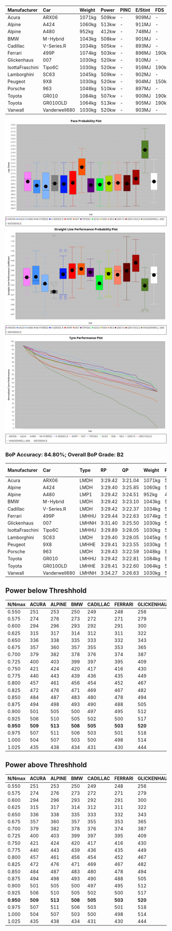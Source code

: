 |Manufacturer|Car|Weight|Power|PINC|E/Stint|FDS|
|:-|:-|:-|:-|:-|:-|:-|
|Acura|ARX06|1071kg|509kw|-|909MJ|-|
|Alpine|A424|1060kg|513kw|-|911MJ|-|
|Alpine|A480|952kg|412kw|-|748MJ|-|
|BMW|M-Hybrid|1043kg|508kw|-|901MJ|-|
|Cadillac|V-Series.R|1034kg|505kw|-|893MJ|-|
|Ferrari|499P|1074kg|503kw|-|896MJ|190kph|
|Glickenhaus|007|1030kg|520kw|-|910MJ|-|
|IsottaFraschini|Tipo6C|1030kg|520kw|-|916MJ|190kph|
|Lamborghini|SC63|1045kg|509kw|-|902MJ|-|
|Peugeot|9X8|1030kg|520kw|-|904MJ|150kph|
|Porsche|963|1048kg|510kw|-|897MJ|-|
|Toyota|GR010|1084kg|507kw|-|900MJ|190kph|
|Toyota|GR010OLD|1064kg|513kw|-|905MJ|190kph|
|Vanwall|Vanderwell680|1030kg|520kw|-|903MJ|-|

![PACECHART](./IMG/CUSTOM.png)
![STRAIGHTLINEPERFORMANCECHART](./IMG/CUSTOM_sp.png)
![TYREPERFORMANCECHART](./IMG/CUSTOM_tw.png)

### BoP Accuracy: 84.80%; Overall BoP Grade: B2
|Manufacturer|Car|Type|RP|QP|Weight|Power¹|Threshhold|PINC|Power²|E/Stint|AVG Vmax|FDS|RDLC|L/Stint|BOP-Grade|ModelAccuracy|ModelPoints|Match%|
|:-|:-|:-|:-|:-|:-|:-|:-|:-|:-|:-|:-|:-|:-|:-|:-|:-|:-|:-|
|Acura|ARX06|LMDH|3:29.42|3:21.04|1071kg|509kw|210.0kph|-|509kw|909MJ|328.66kph|-|0.99|12|-B2|100.00%|995|83.58%|
|Alpine|A424|LMDH|3:29.40|3:25.85|1060kg|513kw|210.0kph|-|513kw|911MJ|329.57kph|-|1.00|12|~A1|80.53%|517|96.44%|
|Alpine|A480|LMP1|3:29.42|3:24.51|952kg|412kw|210.0kph|-|412kw|748MJ|323.96kph|-|0.97|11|~A1|56.35%|794|100.00%|
|BMW|M-Hybrid|LMDH|3:29.42|3:23.10|1043kg|508kw|210.0kph|-|508kw|901MJ|325.72kph|-|1.02|12|-A2|96.62%|1656|90.11%|
|Cadillac|V-Series.R|LMDH|3:29.42|3:22.37|1034kg|505kw|210.0kph|-|505kw|893MJ|330.35kph|-|1.03|12|-A2|90.68%|2081|92.83%|
|Ferrari|499P|LMHHU|3:29.44|3:22.63|1074kg|503kw|210.0kph|-|503kw|896MJ|330.55kph|190kph|1.02|12|-A2|94.63%|2574|91.50%|
|Glickenhaus|007|LMHNH|3:31.40|3:25.50|1030kg|520kw|210.0kph|-|520kw|910MJ|334.16kph|-|0.96|12|+C1|94.93%|1610|78.14%|
|IsottaFraschini|Tipo6C|LMHHU|3:29.89|3:28.05|1030kg|520kw|210.0kph|-|520kw|916MJ|332.96kph|190kph|1.08|12|+B1|66.67%|96|85.67%|
|Lamborghini|SC63|LMDH|3:29.40|3:28.05|1045kg|509kw|210.0kph|-|509kw|902MJ|327.52kph|-|1.05|12|-A2|92.15%|399|91.55%|
|Peugeot|9X8|LMHHE|3:29.41|3:23.55|1030kg|520kw|210.0kph|-|520kw|904MJ|331.54kph|150kph|1.03|12|~A1|83.80%|2473|96.35%|
|Porsche|963|LMDH|3:29.43|3:22.59|1048kg|510kw|210.0kph|-|510kw|897MJ|330.57kph|-|1.01|12|-A2|95.67%|5902|90.83%|
|Toyota|GR010|LMHHU|3:29.42|3:22.81|1084kg|507kw|210.0kph|-|507kw|900MJ|330.28kph|190kph|1.00|12|-A2|91.69%|3310|92.28%|
|Toyota|GR010OLD|LMHHE|3:29.41|3:22.60|1064kg|513kw|210.0kph|-|513kw|905MJ|334.40kph|190kph|1.02|12|~A1|85.24%|1322|95.60%|
|Vanwall|Vanderwell680|LMHNH|3:34.27|3:26.63|1030kg|520kw|210.0kph|-|520kw|903MJ|327.31kph|-|1.01|12|+Ω1|93.72%|627|2.33%|

## Power below Threshhold
|N/Nmax|ACURA|ALPINE|BMW|CADILLAC|FERRARI|GLICKENHAUS|ISOTTAFRASCHINI|LAMBORGHINI|PEUGEOT|PORSCHE|TOYOTA|TOYOTA|VANWALL|​|RPM|A480|
|:-|:-|:-|:-|:-|:-|:-|:-|:-|:-|:-|:-|:-|:-|:-|:-|:-|
|0.550|251|253|250|249|248|256|256|251|256|251|250|253|256|​|--|-|
|0.575|274|276|273|272|271|279|279|274|279|274|273|276|279|​|--|-|
|0.600|294|296|293|292|291|300|300|294|300|295|293|296|300|​|--|-|
|0.625|315|317|314|312|311|322|322|315|322|316|314|317|322|​|--|-|
|0.650|336|338|335|333|332|343|343|336|343|337|335|338|343|​|--|-|
|0.675|357|360|357|355|353|365|365|357|365|358|356|360|365|​|--|-|
|0.700|379|382|378|376|374|387|387|379|387|380|377|382|387|​|--|-|
|0.725|400|403|399|397|395|409|409|400|409|401|399|403|409|​|--|-|
|0.750|421|424|420|417|416|430|430|421|430|422|419|424|430|​|--|-|
|0.775|440|443|439|436|435|449|449|440|449|441|438|443|449|​|5000|242|
|0.800|457|461|456|454|452|467|467|457|467|458|455|461|467|​|5500|286|
|0.825|472|476|471|469|467|482|482|472|482|473|470|476|482|​|6000|319|
|0.850|484|487|483|480|478|494|494|484|494|485|482|487|494|​|6500|361|
|0.875|494|498|493|490|488|505|505|494|505|495|492|498|505|​|7000|403|
|0.900|501|505|500|497|495|512|512|501|512|502|499|505|512|​|7500|413|
|0.925|506|510|505|502|500|517|517|506|517|507|504|510|517|​|8000|409|
|**0.950**|**509**|**513**|**508**|**505**|**503**|**520**|**520**|**509**|**520**|**510**|**507**|**513**|**520**|**​**|**8500**|**412**|
|0.975|507|511|506|503|501|518|518|507|518|508|505|511|518|​|9000|206|
|1.000|504|507|503|500|498|514|514|504|514|505|502|507|514|​|--|-|
|1.025|435|438|434|431|430|444|444|435|444|436|433|438|444|​|--|-|

## Power above Threshhold
|N/Nmax|ACURA|ALPINE|BMW|CADILLAC|FERRARI|GLICKENHAUS|ISOTTAFRASCHINI|LAMBORGHINI|PEUGEOT|PORSCHE|TOYOTA|TOYOTA|VANWALL|​|RPM|A480|
|:-|:-|:-|:-|:-|:-|:-|:-|:-|:-|:-|:-|:-|:-|:-|:-|:-|
|0.550|251|253|250|249|248|256|256|251|256|251|250|253|256|​|--|-|
|0.575|274|276|273|272|271|279|279|274|279|274|273|276|279|​|--|-|
|0.600|294|296|293|292|291|300|300|294|300|295|293|296|300|​|--|-|
|0.625|315|317|314|312|311|322|322|315|322|316|314|317|322|​|--|-|
|0.650|336|338|335|333|332|343|343|336|343|337|335|338|343|​|--|-|
|0.675|357|360|357|355|353|365|365|357|365|358|356|360|365|​|--|-|
|0.700|379|382|378|376|374|387|387|379|387|380|377|382|387|​|--|-|
|0.725|400|403|399|397|395|409|409|400|409|401|399|403|409|​|--|-|
|0.750|421|424|420|417|416|430|430|421|430|422|419|424|430|​|--|-|
|0.775|440|443|439|436|435|449|449|440|449|441|438|443|449|​|5000|242|
|0.800|457|461|456|454|452|467|467|457|467|458|455|461|467|​|5500|286|
|0.825|472|476|471|469|467|482|482|472|482|473|470|476|482|​|6000|319|
|0.850|484|487|483|480|478|494|494|484|494|485|482|487|494|​|6500|361|
|0.875|494|498|493|490|488|505|505|494|505|495|492|498|505|​|7000|403|
|0.900|501|505|500|497|495|512|512|501|512|502|499|505|512|​|7500|413|
|0.925|506|510|505|502|500|517|517|506|517|507|504|510|517|​|8000|409|
|**0.950**|**509**|**513**|**508**|**505**|**503**|**520**|**520**|**509**|**520**|**510**|**507**|**513**|**520**|**​**|**8500**|**412**|
|0.975|507|511|506|503|501|518|518|507|518|508|505|511|518|​|9000|206|
|1.000|504|507|503|500|498|514|514|504|514|505|502|507|514|​|--|-|
|1.025|435|438|434|431|430|444|444|435|444|436|433|438|444|​|--|-|
